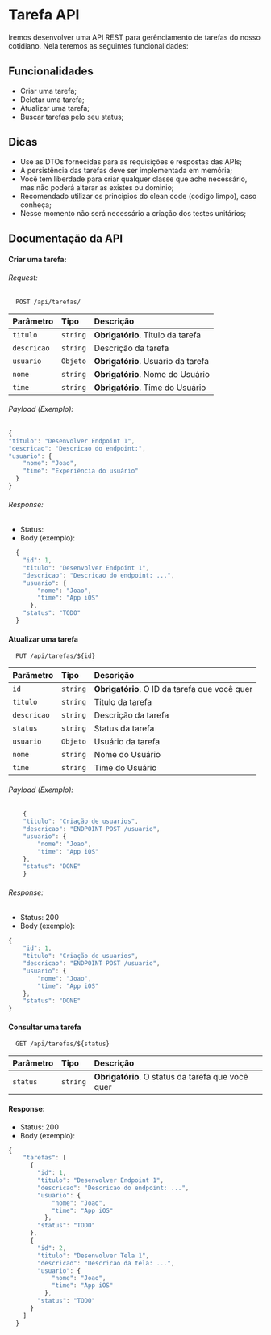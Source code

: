 
# Tarefa API

Iremos desenvolver uma API REST para gerênciamento de tarefas do nosso cotidiano. Nela teremos as seguintes funcionalidades:


## Funcionalidades

- Criar uma tarefa;
- Deletar uma tarefa;
- Atualizar uma tarefa;
- Buscar tarefas pelo seu status;


## Dicas

- Use as DTOs fornecidas para as requisições e respostas das APIs;
- A persistência das tarefas deve ser implementada em memória;
- Você tem liberdade para criar qualquer classe que ache necessário, mas não poderá alterar as existes ou dominio;
- Recomendado utilizar os principios do clean code (codigo limpo), caso conheça;
- Nesse momento não será necessário a criação dos testes unitários;




## Documentação da API

#### Criar uma tarefa:
###### Request:


```http
  POST /api/tarefas/
```

| Parâmetro   | Tipo       | Descrição                           |
| :---------- | :--------- | :---------------------------------- |
| `titulo` | `string` | **Obrigatório**. Titulo da tarefa |
| `descricao` | `string` |  Descrição da tarefa |
| `usuario` | `Objeto` | **Obrigatório**. Usuário da tarefa |
| `nome` | `string` | **Obrigatório**. Nome do Usuário |
| `time` | `string` | **Obrigatório**. Time do Usuário|


###### Payload (Exemplo):

```javascript
{
"titulo": "Desenvolver Endpoint 1",
"descricao": "Descricao do endpoint:",
"usuario": {
    "nome": "Joao",
    "time": "Experiência do usuário"
  }
}

```

###### Response:



- Status:
-   Body (exemplo):
```javascript
  {
    "id": 1,
    "titulo": "Desenvolver Endpoint 1",
    "descricao": "Descricao do endpoint: ...",
    "usuario": {
        "nome": "Joao",
        "time": "App iOS"
      },
    "status": "TODO"
  }

```




#### Atualizar uma tarefa
```http
  PUT /api/tarefas/${id}
```

| Parâmetro   | Tipo       | Descrição                                   |
| :---------- | :--------- | :------------------------------------------ |
| `id`      | `string` | **Obrigatório**. O ID da tarefa que você quer |
| `titulo` | `string` | Titulo da tarefa |
| `descricao` | `string` |  Descrição da tarefa |
| `status` | `string` |  Status da tarefa |
| `usuario` | `Objeto` |  Usuário da tarefa |
| `nome` | `string` |  Nome do Usuário |
| `time` | `string` |  Time do Usuário|

###### Payload (Exemplo):

```javascript
    {
    "titulo": "Criação de usuarios",
    "descricao": "ENDPOINT POST /usuario",
    "usuario": {
        "nome": "Joao",
        "time": "App iOS"
    },
    "status": "DONE"
    }

```

###### Response:

- Status: 200
-   Body (exemplo):
```javascript
{
    "id": 1,
    "titulo": "Criação de usuarios",
    "descricao": "ENDPOINT POST /usuario",
    "usuario": {
        "nome": "Joao",
        "time": "App iOS"
    },
    "status": "DONE"
}

```



#### Consultar uma tarefa

```http
  GET /api/tarefas/${status}
```

| Parâmetro   | Tipo       | Descrição                                   |
| :---------- | :--------- | :------------------------------------------ |
| `status`      | `string` | **Obrigatório**. O status da tarefa que você quer |






#### Response:

- Status: 200
-   Body (exemplo):
```javascript
{
    "tarefas": [
      {
        "id": 1,
        "titulo": "Desenvolver Endpoint 1",
        "descricao": "Descricao do endpoint: ...",
        "usuario": {
            "nome": "Joao",
            "time": "App iOS"
          },
        "status": "TODO"
      },
      {
        "id": 2,
        "titulo": "Desenvolver Tela 1",
        "descricao": "Descricao da tela: ...",
        "usuario": {
            "nome": "Joao",
            "time": "App iOS"
          },
        "status": "TODO"
      }
    ]
  }

```


